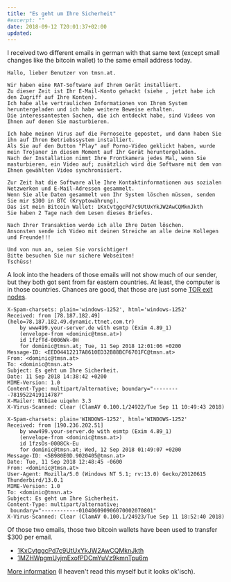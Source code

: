 ```yaml
---
title: "Es geht um Ihre Sicherheit"
#excerpt: ""
date: 2018-09-12 T20:01:37+02:00
updated:
---
```


I received two different emails in german with that same text
(except small changes like the bitcoin wallet) to the same email address today.

```
Hallo, lieber Benutzer von tmsn.at.

Wir haben eine RAT-Software auf Ihrem Gerät installiert.
Zu dieser Zeit ist Ihr E-Mail-Konto gehackt (siehe , jetzt habe ich den Zugriff auf Ihre Konten).
Ich habe alle vertraulichen Informationen von Ihrem System heruntergeladen und ich habe weitere Beweise erhalten.
Die interessantesten Sachen, die ich entdeckt habe, sind Videos von Ihnen auf denen Sie masturbieren.

Ich habe meinen Virus auf die Pornoseite gepostet, und dann haben Sie ihn auf Ihren Betriebssystem installiert.
Als Sie auf den Button "Play" auf Porno-Video geklickt haben, wurde mein Trojaner in diesem Moment auf Ihr Gerät heruntergeladen.
Nach der Installation nimmt Ihre Frontkamera jedes Mal, wenn Sie masturbieren, ein Video auf; zusätzlich wird die Software mit dem von Ihnen gewählten Video synchronisiert.

Zur Zeit hat die Software alle Ihre Kontaktinformationen aus sozialen Netzwerken und E-Mail-Adressen gesammelt.
Wenn Sie alle Daten gesammelt von Ihr System löschen müssen, senden Sie mir $300 in BTC (Kryptowährung).
Das ist mein Bitcoin Wallet: 1KxCvtggcPd7c9UtUxYkJW2AwCQMknJkth
Sie haben 2 Tage nach dem Lesen dieses Briefes.

Nach Ihrer Transaktion werde ich alle Ihre Daten löschen.
Ansonsten sende ich Video mit deinen Streiche an alle deine Kollegen und Freunde!!!

Und von nun an, seien Sie vorsichtiger!
Bitte besuchen Sie nur sichere Webseiten!
Tschüss!
```

A look into the headers of those emails will not show much of our sender,
but they both got sent from far eastern countries. At least, the computer
is in those countries. Chances are good, that those are just some [TOR exit nodes](https://www.skeptical-science.com/science/technology/heck-tor-exit-node/).

```
X-Spam-charsets: plain='windows-1252', html='windows-1252'
Received: from [78.187.182.49] (helo=78.187.182.49.dynamic.ttnet.com.tr)
	by www499.your-server.de with esmtp (Exim 4.89_1)
	(envelope-from <dominic@tmsn.at>)
	id 1fzfTd-0006Wk-0H
	for dominic@tmsn.at; Tue, 11 Sep 2018 12:01:06 +0200
Message-ID: <EED04412217A8610ED32B88BCF6701FC@tmsn.at>
From: <dominic@tmsn.at>
To: <dominic@tmsn.at>
Subject: Es geht um Ihre Sicherheit.
Date: 11 Sep 2018 14:38:42 +0200
MIME-Version: 1.0
Content-Type: multipart/alternative; boundary="---------7819522419114787"
X-Mailer: Ntbiae uiqehn 3.3
X-Virus-Scanned: Clear (ClamAV 0.100.1/24922/Tue Sep 11 10:49:43 2018)
```

```
X-Spam-charsets: plain='WINDOWS-1252', html='WINDOWS-1252'
Received: from [190.236.202.51]
	by www499.your-server.de with esmtp (Exim 4.89_1)
	(envelope-from <dominic@tmsn.at>)
	id 1fzsOs-0008Ck-Eu
	for dominic@tmsn.at; Wed, 12 Sep 2018 01:49:07 +0200
Message-ID: <5B980E0D.9020405@tmsn.at>
Date: Tue, 11 Sep 2018 12:48:45 -0600
From: <dominic@tmsn.at>
User-Agent: Mozilla/5.0 (Windows NT 5.1; rv:13.0) Gecko/20120615 Thunderbird/13.0.1
MIME-Version: 1.0
To: <dominic@tmsn.at>
Subject: Es geht um Ihre Sicherheit.
Content-Type: multipart/alternative;
 boundary="------------010406090906070002070801"
X-Virus-Scanned: Clear (ClamAV 0.100.1/24923/Tue Sep 11 18:52:40 2018)
```

Of those two emails, those two bitcoin wallets have been used to transfer $300 per email.

- [1KxCvtggcPd7c9UtUxYkJW2AwCQMknJkth](https://www.bitcoinabuse.com/reports/1KxCvtggcPd7c9UtUxYkJW2AwCQMknJkth)
- [1MZHWpgmUyjmExofPDCmYuVz9kmnTpu6m](https://www.bitcoinabuse.com/reports/1MZHWpgmUyjmExofPDCmYuVz9kmnTpu6m)

[More information](https://www.onlinewarnungen.de/warnungsticker/warnung-erpresser-verlangen-geld-per-e-mail-fuer-besuch-von-pornoseiten/) (I heaven't read this myself but it looks ok'isch).
